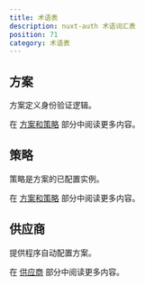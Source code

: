 ```yaml
---
title: 术语表
description: nuxt-auth 术语词汇表
position: 71
category: 术语表
---
```


## 方案

方案定义身份验证逻辑。

在 [方案和策略](./guide/scheme) 部分中阅读更多内容。

## 策略

策略是方案的已配置实例。

在 [方案和策略](./guide/scheme) 部分中阅读更多内容。

## 供应商

提供程序自动配置方案。

在 [供应商](./guide/provider) 部分中阅读更多内容。
